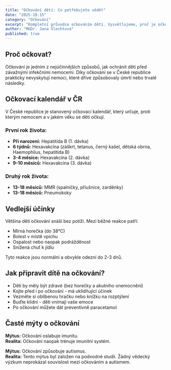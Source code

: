 ```yaml
---
title: "Očkování dětí: Co potřebujete vědět"
date: "2025-10-15"
category: "Očkování"
excerpt: "Kompletní průvodce očkováním dětí. Vysvětlujeme, proč je očkování důležité, jaké vakcíny jsou povinné a jak připravit dítě na očkování."
author: "MUDr. Jana Šlechtová"
published: true
---
```


## Proč očkovat?

Očkování je jedním z nejúčinnějších způsobů, jak ochránit děti před závažnými infekčními nemocemi. Díky očkování se v České republice prakticky nevyskytují nemoci, které dříve způsobovaly úmrtí nebo trvalé následky.

## Očkovací kalendář v ČR

V České republice je stanovený očkovací kalendář, který určuje, proti kterým nemocem a v jakém věku se děti očkují.

### První rok života:

- **Při narození:** Hepatitida B (1. dávka)
- **6 týdnů:** Hexavakcína (záškrt, tetanus, černý kašel, dětská obrna, Haemophilus, hepatitida B)
- **3-4 měsíce:** Hexavakcína (2. dávka)
- **9-10 měsíců:** Hexavakcína (3. dávka)

### Druhý rok života:

- **13-18 měsíců:** MMR (spalničky, příušnice, zarděnky)
- **13-18 měsíců:** Pneumokoky

## Vedlejší účinky

Většina dětí očkování snáší bez potíží. Mezi běžné reakce patří:

- Mírná horečka (do 38°C)
- Bolest v místě vpichu
- Ospalost nebo naopak podrážděnost
- Snížená chuť k jídlu

Tyto reakce jsou normální a obvykle odezní do 2-3 dnů.

## Jak připravit dítě na očkování?

- Děti by měly být zdravé (bez horečky a akutního onemocnění)
- Kojte před i po očkování - má uklidňující účinek
- Vezměte si oblíbenou hračku nebo knížku na rozptýlení
- Buďte klidní - děti vnímají vaše emoce
- Po očkování můžete dát preventivně paracetamol

## Časté mýty o očkování

**Mýtus:** Očkování oslabuje imunitu.  
**Realita:** Očkování naopak trénuje imunitní systém.

**Mýtus:** Očkování způsobuje autismus.  
**Realita:** Tento mýtus byl založen na podvodné studii. Žádný vědecký výzkum neprokázal souvislost mezi očkováním a autismem.

